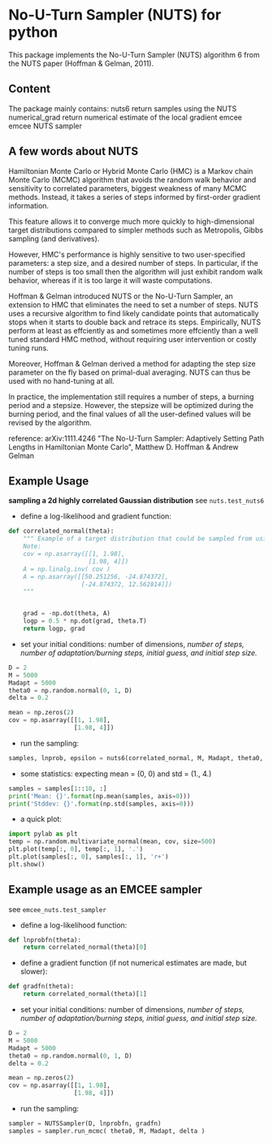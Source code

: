 No-U-Turn Sampler (NUTS) for python
===================================

This package implements the No-U-Turn Sampler (NUTS) algorithm 6 from the NUTS paper (Hoffman & Gelman, 2011).

Content
-------

The package mainly contains:
	nuts6                     return samples using the NUTS
	numerical_grad            return numerical estimate of the local gradient
	emcee                     emcee NUTS sampler 


A few words about NUTS
----------------------

Hamiltonian Monte Carlo or Hybrid Monte Carlo (HMC) is a Markov chain Monte Carlo (MCMC) algorithm that avoids the random walk behavior and sensitivity to correlated parameters, biggest weakness of many MCMC methods. Instead, it takes a series of steps informed by first-order gradient information.

This feature allows it to converge much more quickly to high-dimensional target distributions compared to simpler methods such as Metropolis, Gibbs sampling (and derivatives).

However, HMC's performance is highly sensitive to two user-specified parameters: a step size, and a desired number of steps.  In particular, if the number of steps is too small then the algorithm will just exhibit random walk behavior, whereas if it is too large it will waste computations.

Hoffman & Gelman introduced NUTS or the No-U-Turn Sampler, an extension to HMC that eliminates the need to set a number of steps.  NUTS uses a recursive algorithm to find likely candidate points that automatically stops when it starts to double back and retrace its steps.  Empirically, NUTS perform at least as effciently as and sometimes more effciently than a well tuned standard HMC method, without requiring user intervention or costly tuning runs.

Moreover, Hoffman & Gelman derived a method for adapting the step size parameter on the fly based on primal-dual averaging.  NUTS can thus be used with no hand-tuning at all.

In practice, the implementation still requires a number of steps, a burning period and a stepsize. However, the stepsize will be optimized during the burning period, and the final values of all the user-defined values will be revised by the algorithm.

reference: arXiv:1111.4246
"The No-U-Turn Sampler: Adaptively Setting Path Lengths in Hamiltonian Monte Carlo", Matthew D. Hoffman & Andrew Gelman


Example Usage
-------------
**sampling a 2d highly correlated Gaussian distribution**
see `nuts.test_nuts6`


* define a log-likelihood and gradient function:

```python
def correlated_normal(theta):
    """ Example of a target distribution that could be sampled from using NUTS.  (Doesn't include the normalizing constant.)
    Note: 
    cov = np.asarray([[1, 1.98],
                      [1.98, 4]])
    A = np.linalg.inv( cov )
    A = np.asarray([[50.251256, -24.874372],
                    [-24.874372, 12.562814]])
    """


    grad = -np.dot(theta, A)
    logp = 0.5 * np.dot(grad, theta.T)
    return logp, grad
```

* set your initial conditions: number of dimensions, _number of steps, number of adaptation/burning steps, initial guess, and initial step size._

```python
D = 2
M = 5000
Madapt = 5000
theta0 = np.random.normal(0, 1, D)
delta = 0.2

mean = np.zeros(2)
cov = np.asarray([[1, 1.98], 
                  [1.98, 4]])
```

* run the sampling:

```python
samples, lnprob, epsilon = nuts6(correlated_normal, M, Madapt, theta0, delta)
```

* some statistics: expecting mean = (0, 0) and std = (1., 4.)

```python
samples = samples[1::10, :]
print('Mean: {}'.format(np.mean(samples, axis=0)))
print('Stddev: {}'.format(np.std(samples, axis=0)))
```
* a quick plot:

```python
import pylab as plt
temp = np.random.multivariate_normal(mean, cov, size=500)
plt.plot(temp[:, 0], temp[:, 1], '.')
plt.plot(samples[:, 0], samples[:, 1], 'r+')
plt.show()
```


Example usage as an EMCEE sampler
---------------------------------
see `emcee_nuts.test_sampler`

* define a log-likelihood function:

```python
def lnprobfn(theta):
    return correlated_normal(theta)[0]
```

* define a gradient function (if not numerical estimates are made, but slower):

```python
def gradfn(theta):
    return correlated_normal(theta)[1]
```

* set your initial conditions: number of dimensions, _number of steps, number of adaptation/burning steps, initial guess, and initial step size._

```python
D = 2
M = 5000
Madapt = 5000
theta0 = np.random.normal(0, 1, D)
delta = 0.2

mean = np.zeros(2)
cov = np.asarray([[1, 1.98],
                  [1.98, 4]])
```

* run the sampling:

```python
sampler = NUTSSampler(D, lnprobfn, gradfn)
samples = sampler.run_mcmc( theta0, M, Madapt, delta )
```

